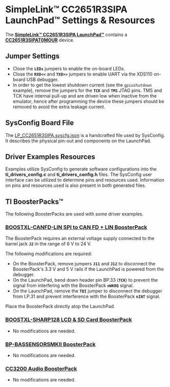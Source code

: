# SimpleLink&trade; CC2651R3SIPA LaunchPad&trade; Settings & Resources

The [__SimpleLink&trade; CC2651R3SIPA LaunchPad&trade;__][board] contains a
[__CC2651R3SIPAT0MOUR__][device] device.

## Jumper Settings

* Close the __`LEDs`__ jumpers to enable the on-board LEDs.
* Close the __`RXD<<`__ and __`TXD>>`__ jumpers to enable UART via the XDS110 on-board USB debugger.
* In order to get the lowest shutdown current (see the
  `gpioshutdown` example), remove the jumpers for the __`TCK`__ and __`TMS`__
  JTAG pins. TMS and TCK have internal pull-up and are driven low when
  inactive from the emulator, hence after programming the device these jumpers
  should be removed to avoid the extra leakage current.

## SysConfig Board File

The [LP_CC2651R3SIPA.syscfg.json](../.meta/LP_CC2651R3SIPA.syscfg.json)
is a handcrafted file used by SysConfig. It describes the physical pin-out
and components on the LaunchPad.

## Driver Examples Resources

Examples utilize SysConfig to generate software configurations into
the __ti_drivers_config.c__ and __ti_drivers_config.h__ files. The SysConfig
user interface can be utilized to determine pins and resources used.
Information on pins and resources used is also present in both generated files.

## TI BoosterPacks&trade;

The following BoosterPacks are used with some driver examples.

### [__BOOSTXL-CANFD-LIN SPI to CAN FD + LIN BoosterPack__][boostxl-canfd-lin]

The BoosterPack requires an external voltage supply connected to the barrel jack __`J2`__ in the range of 6 V to 24 V.

The following modifications are required:

* On the BoosterPack, remove jumpers __`J11`__ and __`J12`__ to disconnect the BoosterPack's 3.3 V and 5 V rails if the
  LaunchPad is powered from the debugger.
* On the LaunchPad, bend down header pin BP.33 (__`TCK`__) to prevent the signal from interfering with the BoosterPack
  __`nWKRQ`__ signal.
* On the LaunchPad, remove the __`TDI`__ jumper to disconnect the debugger from LP.31 and prevent interference with the
  BoosterPack __`nINT`__ signal.

Place the BoosterPack directly atop the LaunchPad.

### [__BOOSTXL-SHARP128 LCD & SD Card BoosterPack__][boostxl-sharp128]

* No modifications are needed.

### [__BP-BASSENSORSMKII BoosterPack__][bp-bassensorsmkii]

* No modifications are needed.

### [__CC3200 Audio BoosterPack__][cc3200audboost]

* No modifications are needed.

[device]: https://www.ti.com/product/CC2651R3SIPA
[board]: https://www.ti.com/tool/LP-CC2651R3SIPA
[boostxl-canfd-lin]: https://www.ti.com/tool/BOOSTXL-CANFD-LIN
[boostxl-sharp128]: https://www.ti.com/tool/BOOSTXL-SHARP128
[bp-bassensorsmkii]: https://www.ti.com/tool/BP-BASSENSORSMKII
[cc3200audboost]: https://www.ti.com/tool/CC3200AUDBOOST

